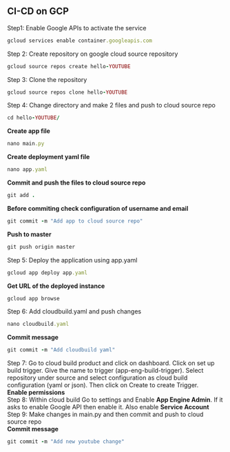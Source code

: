 ## CI-CD on GCP
Step1: Enable Google APIs to activate the service
```ruby
gcloud services enable container.googleapis.com
```
Step 2: Create repository on google cloud source repository
```ruby
gcloud source repos create hello-YOUTUBE
```
Step 3: Clone the repository
```ruby
gcloud source repos clone hello-YOUTUBE
```
Step 4: Change directory and make 2 files and push to cloud source repo
```ruby
cd hello-YOUTUBE/
```
**Create app file**
```ruby
nano main.py
```
**Create deployment yaml file**
```ruby
nano app.yaml
```
**Commit and push the files to cloud source repo**
```ruby
git add .
```
**Before commiting check configuration of username and email** 
```ruby
git commit -m "Add app to cloud source repo"
```
**Push to master**
```ruby
git push origin master
```
Step 5: Deploy the application using app.yaml
```ruby
gcloud app deploy app.yaml
```
**Get URL of the deployed instance**
```ruby
gcloud app browse
```
Step 6: Add cloudbuild.yaml and push changes
```ruby
nano cloudbuild.yaml
```
**Commit message**
```ruby
git commit -m "Add cloudbuild yaml"
```
Step 7: Go to cloud build product and click on dashboard. Click on set up build
trigger. Give the name to trigger (app-eng-build-trigger). Select repository
under source and select configuration as cloud build configuration
(yaml or json). Then click on Create to create Trigger.<br>
**Enable permissions**<br>
Step 8: Within cloud build Go to settings and Enable **App Engine Admin**. If it 
asks to enable Google API then enable it. Also enable **Service Account**<br>
Step 9: Make changes in main.py and then commit and push to cloud source repo<br>
**Commit message**
```ruby
git commit -m "Add new youtube change"
```
